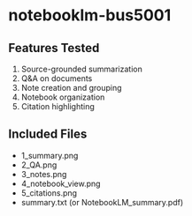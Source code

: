 # notebooklm-bus5001
## Features Tested
1. Source-grounded summarization
2. Q&A on documents
3. Note creation and grouping
4. Notebook organization
5. Citation highlighting

## Included Files
- 1_summary.png
- 2_QA.png
- 3_notes.png
- 4_notebook_view.png
- 5_citations.png
- summary.txt (or NotebookLM_summary.pdf)
